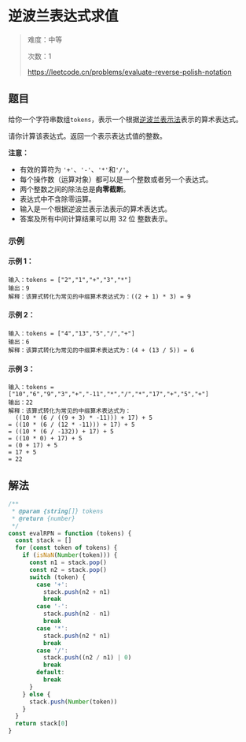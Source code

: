 # 逆波兰表达式求值

> 难度：中等
>
> 次数：1
>
> https://leetcode.cn/problems/evaluate-reverse-polish-notation

## 题目

给你一个字符串数组`tokens`，表示一个根据[逆波兰表示法](https://baike.baidu.com/item/%E9%80%86%E6%B3%A2%E5%85%B0%E5%BC%8F/128437)表示的算术表达式。

请你计算该表达式。返回一个表示表达式值的整数。

**注意：**

- 有效的算符为 `'+'`、`'-'`、`'*'`和`'/'`。
- 每个操作数（运算对象）都可以是一个整数或者另一个表达式。
- 两个整数之间的除法总是**向零截断**。
- 表达式中不含除零运算。
- 输入是一个根据逆波兰表示法表示的算术表达式。
- 答案及所有中间计算结果可以用 32 位 整数表示。

### 示例

#### 示例 1：

```
输入：tokens = ["2","1","+","3","*"]
输出：9
解释：该算式转化为常见的中缀算术表达式为：((2 + 1) * 3) = 9
```

#### 示例 2：

```
输入：tokens = ["4","13","5","/","+"]
输出：6
解释：该算式转化为常见的中缀算术表达式为：(4 + (13 / 5)) = 6
```

#### 示例 3：

```
输入：tokens = ["10","6","9","3","+","-11","*","/","*","17","+","5","+"]
输出：22
解释：该算式转化为常见的中缀算术表达式为：
  ((10 * (6 / ((9 + 3) * -11))) + 17) + 5
= ((10 * (6 / (12 * -11))) + 17) + 5
= ((10 * (6 / -132)) + 17) + 5
= ((10 * 0) + 17) + 5
= (0 + 17) + 5
= 17 + 5
= 22
```

## 解法

```javascript
/**
 * @param {string[]} tokens
 * @return {number}
 */
const evalRPN = function (tokens) {
  const stack = []
  for (const token of tokens) {
    if (isNaN(Number(token))) {
      const n1 = stack.pop()
      const n2 = stack.pop()
      switch (token) {
        case '+':
          stack.push(n2 + n1)
          break
        case '-':
          stack.push(n2 - n1)
          break
        case '*':
          stack.push(n2 * n1)
          break
        case '/':
          stack.push((n2 / n1) | 0)
          break
        default:
          break
      }
    } else {
      stack.push(Number(token))
    }
  }
  return stack[0]
}
```
